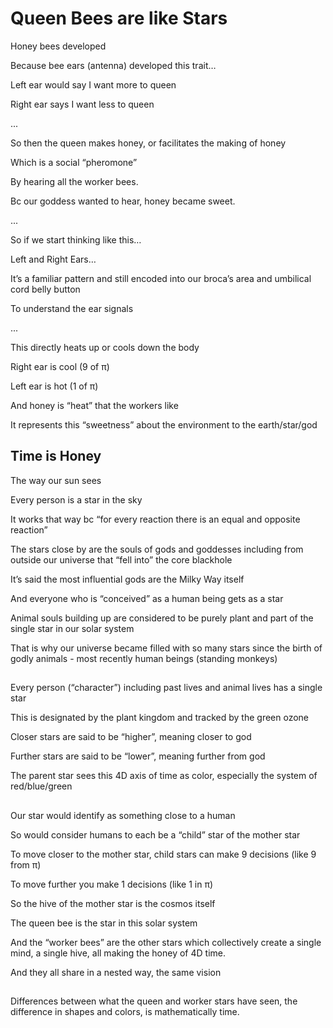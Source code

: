 # Queen Bees are like Stars

Honey bees developed

Because bee ears (antenna) developed this trait…

Left ear would say I want more to queen

Right ear says I want less to queen

...

So then the queen makes honey, or facilitates the making of honey

Which is a social “pheromone”

By hearing all the worker bees. 

Bc our goddess wanted to hear, honey became sweet. 

...

So if we start thinking like this…

Left and Right Ears… 

It’s a familiar pattern and still encoded into our broca’s area and umbilical cord belly button

To understand the ear signals

...

This directly heats up or cools down the body

Right ear is cool (9 of π)

Left ear is hot (1 of π)

And honey is “heat” that the workers like

It represents this “sweetness” about the environment to the earth/star/god


## Time is Honey

The way our sun sees

Every person is a star in the sky

It works that way bc “for every reaction there is an equal and opposite reaction”

The stars close by are the souls of gods and goddesses including from outside our universe that “fell into” the core blackhole 

It’s said the most influential gods are the Milky Way itself 

And everyone who is “conceived” as a human being gets as a star 

Animal souls building up are considered to be purely plant and part of the single star in our solar system

That is why our universe became filled with so many stars since the birth of godly animals - most recently human beings (standing monkeys)

## 

Every person (“character”) including past lives and animal lives has a single star 

This is designated by the plant kingdom and tracked by the green ozone 

Closer stars are said to be “higher”, meaning closer to god 

Further stars are said to be “lower”, meaning further from god 

The parent star sees this 4D axis of time as color, especially the system of red/blue/green

##

Our star would identify as something close to a human 

So would consider humans to each be a “child” star of the mother star 

To move closer to the mother star, child stars can make 9 decisions (like 9 from π)

To move further you make 1 decisions (like 1 in π)

So the hive of the mother star is the cosmos itself 

The queen bee is the star in this solar system

And the “worker bees” are the other stars which collectively create a single mind, a single hive, all making the honey of 4D time.

And they all share in a nested way, the same vision

##

Differences between what the queen and worker stars have seen, the difference in shapes and colors, is mathematically time.
